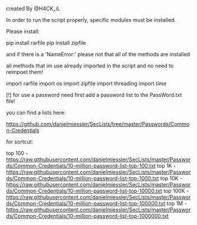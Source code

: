 created By @H4CK_iL

In order to run the script properly, specific modules must be installed.

Please install:

pip install rarfile
pip install zipfile

and if there is a 'NameError:' please not that all of the methods are installed

all methods that im use already imported in the script and no need to reimpoet them!

import rarfile
import os
import zipfile
import threading
import time

[!] for use a password need first add a password list to the PassWord.txt file!

you can find a lists here:

https://github.com/danielmiessler/SecLists/tree/master/Passwords/Common-Credentials

for sortcut:

top 100 - https://raw.githubusercontent.com/danielmiessler/SecLists/master/Passwords/Common-Credentials/10-million-password-list-top-100.txt
top 1K - https://raw.githubusercontent.com/danielmiessler/SecLists/master/Passwords/Common-Credentials/10-million-password-list-top-1000.txt
top 10K - https://raw.githubusercontent.com/danielmiessler/SecLists/master/Passwords/Common-Credentials/10-million-password-list-top-10000.txt
top 100K - https://raw.githubusercontent.com/danielmiessler/SecLists/master/Passwords/Common-Credentials/10-million-password-list-top-100000.txt
top 1M - https://raw.githubusercontent.com/danielmiessler/SecLists/master/Passwords/Common-Credentials/10-million-password-list-top-1000000.txt

